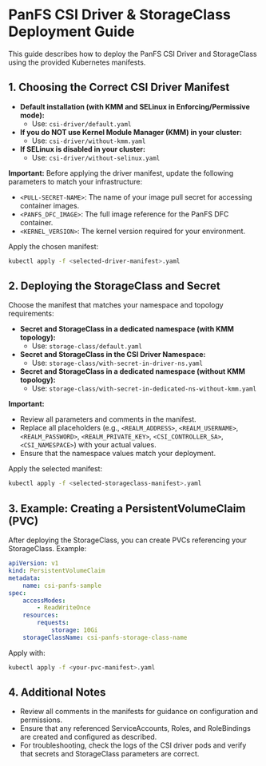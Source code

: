 
# PanFS CSI Driver & StorageClass Deployment Guide

This guide describes how to deploy the PanFS CSI Driver and StorageClass using the provided Kubernetes manifests. 

## 1. Choosing the Correct CSI Driver Manifest

- **Default installation (with KMM and SELinux in Enforcing/Permissive mode):**
	- Use: `csi-driver/default.yaml`
- **If you do NOT use Kernel Module Manager (KMM) in your cluster:**
	- Use: `csi-driver/without-kmm.yaml`
- **If SELinux is disabled in your cluster:**
	- Use: `csi-driver/without-selinux.yaml`

**Important:**
Before applying the driver manifest, update the following parameters to match your infrastructure:
- `<PULL-SECRET-NAME>`: The name of your image pull secret for accessing container images.
- `<PANFS_DFC_IMAGE>`: The full image reference for the PanFS DFC container.
- `<KERNEL_VERSION>`: The kernel version required for your environment.

Apply the chosen manifest:
```bash
kubectl apply -f <selected-driver-manifest>.yaml
```

## 2. Deploying the StorageClass and Secret

Choose the manifest that matches your namespace and topology requirements:

- **Secret and StorageClass in a dedicated namespace (with KMM topology):**
	- Use: `storage-class/default.yaml`
- **Secret and StorageClass in the CSI Driver Namespace:**
	- Use: `storage-class/with-secret-in-driver-ns.yaml`
- **Secret and StorageClass in a dedicated namespace (without KMM topology):**
	- Use: `storage-class/with-secret-in-dedicated-ns-without-kmm.yaml`

**Important:**
- Review all parameters and comments in the manifest.
- Replace all placeholders (e.g., `<REALM_ADDRESS>`, `<REALM_USERNAME>`, `<REALM_PASSWORD>`, `<REALM_PRIVATE_KEY>`, `<CSI_CONTROLLER_SA>`, `<CSI_NAMESPACE>`) with your actual values.
- Ensure that the namespace values match your deployment.

Apply the selected manifest:
```bash
kubectl apply -f <selected-storageclass-manifest>.yaml
```

## 3. Example: Creating a PersistentVolumeClaim (PVC)

After deploying the StorageClass, you can create PVCs referencing your StorageClass. Example:

```yaml
apiVersion: v1
kind: PersistentVolumeClaim
metadata:
	name: csi-panfs-sample
spec:
	accessModes:
		- ReadWriteOnce
	resources:
		requests:
			storage: 10Gi
	storageClassName: csi-panfs-storage-class-name
```

Apply with:
```bash
kubectl apply -f <your-pvc-manifest>.yaml
```

## 4. Additional Notes

- Review all comments in the manifests for guidance on configuration and permissions.
- Ensure that any referenced ServiceAccounts, Roles, and RoleBindings are created and configured as described.
- For troubleshooting, check the logs of the CSI driver pods and verify that secrets and StorageClass parameters are correct.